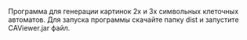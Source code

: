 Программа для генерации картинок 2х и 3х символьных клеточных автоматов. Для запуска программы скачайте папку dist и запустите CAViewer.jar файл.
